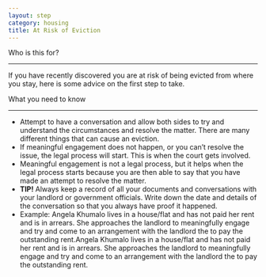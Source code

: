 ```yaml
---
layout: step
category: housing
title: At Risk of Eviction
---
```

<div class="intro">
  <div class="header"><i class="fa fa-fw fa-users" aria-hidden="true"></i> Who is this for?</div>
  <hr>
  <div class="content">
    <p>If you have recently discovered you are at risk of being evicted from where you stay, here is some advice on the first step to take.</p>
  </div>
</div>

<div class="summary">
  <div class="header"><i class="fa fa-fw fa-exclamation-circle" aria-hidden="true"></i> What you need to know</div>
  <hr>
  <div class="content">
    <ul class="fa-ul">
      <li><i class="fa-li fa fa-comments-o"></i>Attempt to have a conversation and allow both sides to try and understand the circumstances and resolve the matter. There are many different things that can cause an eviction.</li>
      <li><i class="fa-li fa fa-gavel"></i>If meaningful engagement does not happen, or you can’t resolve the issue, the legal process will start. This is when the court gets involved.</li>
      <li><i class="fa-li fa fa-info-circle"></i>Meaningful engagement is not a legal process, but it helps when the legal process starts because you are then able to say that you have made an attempt to resolve the matter.</li>
      <li><i class="fa-li fa fa-lightbulb-o"></i><strong>TIP!</strong> Always keep a record of all your documents and conversations with your landlord or government officials. Write down the date and details of the conversation so that you always have proof it happened.</li>
      <li><i class="fa-li fa fa-lightbulb-o"></i><emphasis>Example:</emphasis> Angela Khumalo lives in a house/flat and has not paid her rent and is in arrears. She approaches the landlord to meaningfully engage and try and come to an arrangement with the landlord the to pay the outstanding rent.Angela Khumalo lives in a house/flat and has not paid her rent and is in arrears. She approaches the landlord to meaningfully engage and try and come to an arrangement with the landlord the to pay the outstanding rent.</li>
    </ul>
  </div>
</div>
